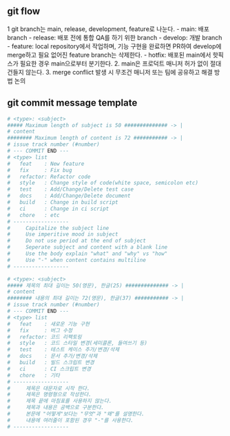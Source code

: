 

## git flow
1 git branch는 main, release, development, feature로 나눈다.
    - main: 배포 branch
    - release: 배포 전에 통합 QA를 하기 위한 branch
    - develop: 개발 branch
    - feature: local repository에서 작업하며, 기능 구현을 완료하면 PR하여 develop에 merge하고 필요 없어진 feature branch는 삭제한다.
    - hotfix: 배포된 main에서 핫픽스가 필요한 경우 main으로부터 분기한다.
2. main은 프로덕트 매니저 허가 없이 절대 건들지 않는다.
3. merge conflict 발생 시 무조건 매니저 또는 팀에 공유하고 해결 방법 논의

## git commit message template

```bash
# <type>: <subject>
##### Maximum length of subject is 50 ############## -> |
# content
######## Maximum length of content is 72 ########### -> |
# issue track number (#number)
# --- COMMIT END ---
# <type> list
#   feat    : New feature
#   fix     : Fix bug
#   refactor: Refactor code
#   style   : Change style of code(white space, semicolon etc)
#   test    : Add/Change/Delete test case
#   docs    : Add/Change/Delete document
#   build   : Change in build script
#   ci      : Change in ci script
#   chore   : etc
# ------------------
#     Capitalize the subject line
#     Use imperitive mood in subject
#     Do not use period at the end of subject
#     Seperate subject and content with a blank line
#     Use the body explain "what" and "why" vs "how"
#     Use "-" when content contains multiline
# ------------------
```
  
```bash
# <type>: <subject>
##### 제목의 최대 길이는 50(영문), 한글(25) ############## -> |
# content
######## 내용의 최대 길이는 72(영문), 한글(37) ########### -> |
# issue track number (#number)
# --- COMMIT END ---
# <type> list
#   feat    : 새로운 기능 구현
#   fix     : 버그 수정
#   refactor: 코드 리팩토링
#   style   : 코드 스타일 변경(세미콜론, 들여쓰기 등)
#   test    : 테스트 케이스 추가/변경/삭제
#   docs    : 문서 추가/변경/삭제
#   build   : 빌드 스크립트 변경
#   ci      : CI 스크립트 변경
#   chore   : 기타
# ------------------
#     제목은 대문자로 시작 한다.
#     제목은 명령형으로 작성한다.
#     제목 끝에 마침표를 사용하지 않는다.
#     제목과 내용은 공백으로 구분한다.
#     본문에 "어떻게"보다는 "무엇"과 "왜"를 설명한다.
#     내용에 여러줄이 포함된 경우 "-"를 사용한다.
# ------------------
```
  
